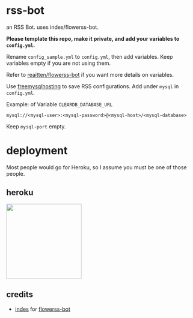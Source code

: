 # rss-bot
an RSS Bot. uses indes/flowerss-bot.

**Please template this repo, make it private, and add your variables to ``config.yml``.**

Rename ``config_sample.yml`` to ``config.yml``, then add variables. Keep variables empty if you are not using them.

Refer to [reaitten/flowerss-bot](https://github.com/reaitten/flowerss-bot) if you want more details on variables.

Use [freemysqlhosting](freemysqlhosting.net) to save RSS configurations. Add under ``mysql`` in ``config.yml``. 

Example: of Variable ``CLEARDB_DATABASE_URL``
```
mysql://<mysql-user>:<mysql-password>@<mysql-host>/<mysql-database>
```
Keep ``mysql-port`` empty.

# deployment
Most people would go for Heroku, so I assume you must be one of those people.

## heroku
<p><a href="https://heroku.com/deploy?template=https://github.com/reaitten/rss-bot"> <img src="https://img.shields.io/badge/Deploy%20To%20Heroku-blueviolet?style=for-the-badge&logo=heroku" width="200""/></a></p>

## credits
- [indes](https://github.com/indes) for [flowerss-bot](https://github.com/indes/flowerss-bot)
